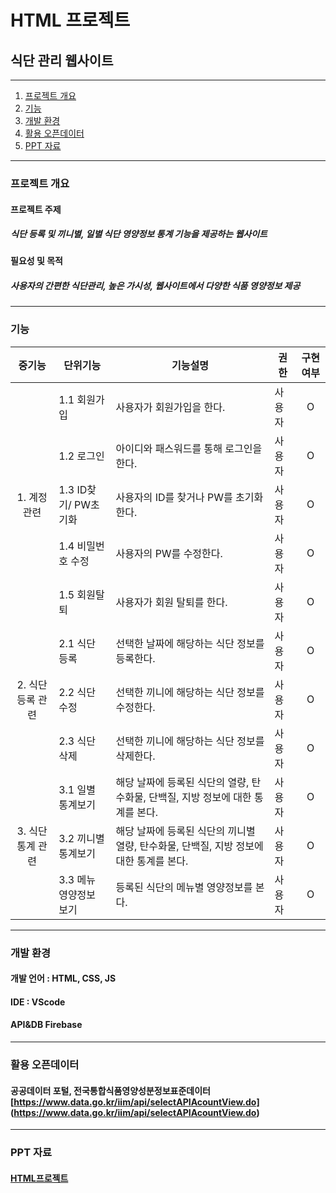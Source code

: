 # HTML 프로젝트
## 식단 관리 웹사이트

* * *

1. [프로젝트 개요](#프로젝트-개요)
2. [기능](#기능)
3. [개발 환경](#개발-환경)
4. [활용 오픈데이터](#활용-오픈데이터)
5. [PPT 자료](#ppt-자료)

* * *

### 프로젝트 개요
#### 프로젝트 주제
##### 식단 등록 및 끼니별, 일별 식단 영양정보 통계 기능을 제공하는 웹사이트
#### 필요성 및 목적
##### 사용자의 간편한 식단관리, 높은 가시성, 웹사이트에서 다양한 식품 영양정보 제공

* * *

### 기능
|중기능|단위기능|기능설명|권한|구현여부|
|:---:|---|---|---|:---:|
||1.1 회원가입|사용자가 회원가입을 한다.|사용자|O|
||1.2 로그인|아이디와 패스워드를 통해 로그인을 한다.|사용자|O|
|1. 계정관련|1.3 ID찾기/ PW초기화|사용자의 ID를 찾거나 PW를 초기화 한다.|사용자|O|
||1.4 비밀번호 수정|사용자의 PW를 수정한다.|사용자|O|
||1.5 회원탈퇴|사용자가 회원 탈퇴를 한다.|사용자|O|
||2.1 식단 등록|선택한 날짜에 해당하는 식단 정보를 등록한다.|사용자|O|
|2. 식단 등록 관련|2.2 식단 수정|선택한 끼니에 해당하는 식단 정보를 수정한다.|사용자|O|
||2.3 식단 삭제|선택한 끼니에 해당하는 식단 정보를 삭제한다.|사용자|O|
||3.1 일별 통계보기|해당 날짜에 등록된 식단의 열량, 탄수화물, 단백질, 지방 정보에 대한 통계를 본다.|사용자|O|
|3. 식단 통계 관련|3.2 끼니별 통계보기|해당 날짜에 등록된 식단의 끼니별 열량, 탄수화물, 단백질, 지방 정보에 대한 통계를 본다.|사용자|O|
||3.3 메뉴 영양정보 보기|등록된 식단의 메뉴별 영양정보를 본다.|사용자|O|

* * *

### 개발 환경
#### 개발 언어 : HTML, CSS, JS
#### IDE : VScode
#### API&DB Firebase

* * *

### 활용 오픈데이터
#### 공공데이터 포털, 전국통합식품영양성분정보표준데이터 [https://www.data.go.kr/iim/api/selectAPIAcountView.do] (https://www.data.go.kr/iim/api/selectAPIAcountView.do)

* * *

### PPT 자료
#### [HTML프로젝트](https://docs.google.com/presentation/d/16se2H2dKOsP__YUHE5_5a0Q6OG_VQ3tWQtD46dzpSaM/edit#slide=id.p4)
